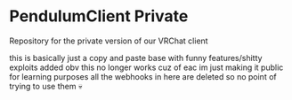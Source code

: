 # PendulumClient Private

Repository for the private version of our VRChat client

this is basically just a copy and paste base with funny features/shitty exploits added
obv this no longer works cuz of eac im just making it public for learning purposes
all the webhooks in here are deleted so no point of trying to use them 💀